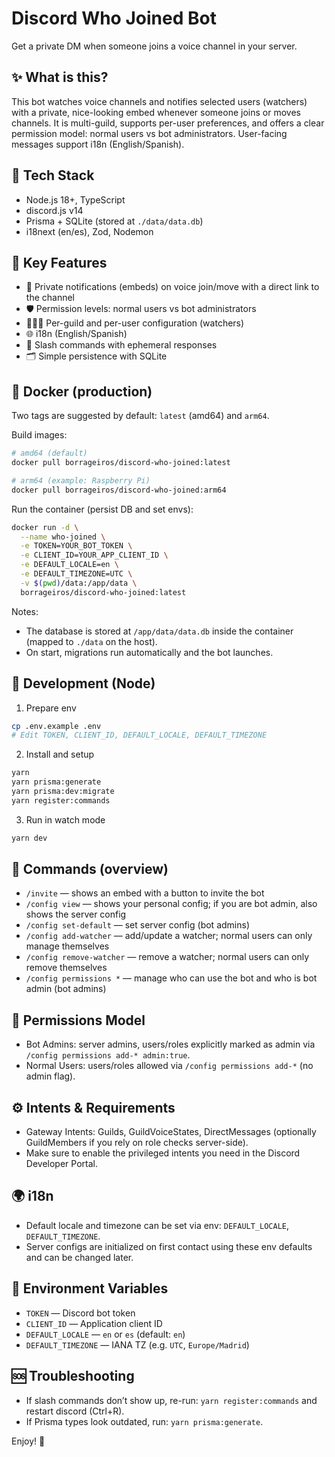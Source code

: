 # Discord Who Joined Bot

Get a private DM when someone joins a voice channel in your server.

## ✨ What is this?

This bot watches voice channels and notifies selected users (watchers) with a private, nice-looking embed whenever someone joins or moves channels. It is multi-guild, supports per-user preferences, and offers a clear permission model: normal users vs bot administrators. User-facing messages support i18n (English/Spanish).

## 🧱 Tech Stack

- Node.js 18+, TypeScript
- discord.js v14
- Prisma + SQLite (stored at `./data/data.db`)
- i18next (en/es), Zod, Nodemon

## 🧩 Key Features

- 🔔 Private notifications (embeds) on voice join/move with a direct link to the channel
- 🛡️ Permission levels: normal users vs bot administrators
- 🧑‍🤝‍🧑 Per-guild and per-user configuration (watchers)
- 🌐 i18n (English/Spanish)
- 🧰 Slash commands with ephemeral responses
- 🗂️ Simple persistence with SQLite

## 🚀 Docker (production)

Two tags are suggested by default: `latest` (amd64) and `arm64`.

Build images:

```bash
# amd64 (default)
docker pull borrageiros/discord-who-joined:latest

# arm64 (example: Raspberry Pi)
docker pull borrageiros/discord-who-joined:arm64
```

Run the container (persist DB and set envs):

```bash
docker run -d \
  --name who-joined \
  -e TOKEN=YOUR_BOT_TOKEN \
  -e CLIENT_ID=YOUR_APP_CLIENT_ID \
  -e DEFAULT_LOCALE=en \
  -e DEFAULT_TIMEZONE=UTC \
  -v $(pwd)/data:/app/data \
  borrageiros/discord-who-joined:latest
```

Notes:

- The database is stored at `/app/data/data.db` inside the container (mapped to `./data` on the host).
- On start, migrations run automatically and the bot launches.

## 🧪 Development (Node)

1. Prepare env

```bash
cp .env.example .env
# Edit TOKEN, CLIENT_ID, DEFAULT_LOCALE, DEFAULT_TIMEZONE
```

2. Install and setup

```bash
yarn
yarn prisma:generate
yarn prisma:dev:migrate
yarn register:commands
```

3. Run in watch mode

```bash
yarn dev
```

## 🧭 Commands (overview)

- `/invite` — shows an embed with a button to invite the bot
- `/config view` — shows your personal config; if you are bot admin, also shows the server config
- `/config set-default` — set server config (bot admins)
- `/config add-watcher` — add/update a watcher; normal users can only manage themselves
- `/config remove-watcher` — remove a watcher; normal users can only remove themselves
- `/config permissions *` — manage who can use the bot and who is bot admin (bot admins)

## 🔐 Permissions Model

- Bot Admins: server admins, users/roles explicitly marked as admin via `/config permissions add-* admin:true`.
- Normal Users: users/roles allowed via `/config permissions add-*` (no admin flag).

## ⚙️ Intents & Requirements

- Gateway Intents: Guilds, GuildVoiceStates, DirectMessages (optionally GuildMembers if you rely on role checks server-side).
- Make sure to enable the privileged intents you need in the Discord Developer Portal.

## 🌍 i18n

- Default locale and timezone can be set via env: `DEFAULT_LOCALE`, `DEFAULT_TIMEZONE`.
- Server configs are initialized on first contact using these env defaults and can be changed later.

## 🧾 Environment Variables

- `TOKEN` — Discord bot token
- `CLIENT_ID` — Application client ID
- `DEFAULT_LOCALE` — `en` or `es` (default: `en`)
- `DEFAULT_TIMEZONE` — IANA TZ (e.g. `UTC`, `Europe/Madrid`)

## 🆘 Troubleshooting

- If slash commands don’t show up, re-run: `yarn register:commands` and restart discord (Ctrl+R).
- If Prisma types look outdated, run: `yarn prisma:generate`.

Enjoy! 🎉
